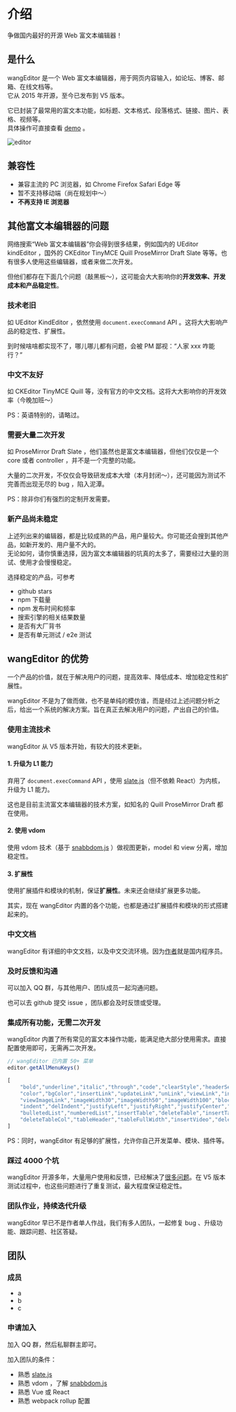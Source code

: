 # 介绍

争做国内最好的开源 Web 富文本编辑器！

## 是什么

wangEditor 是一个 Web 富文本编辑器，用于网页内容输入，如论坛、博客、邮箱、在线文档等。<br>
它从 2015 年开源，至今已发布到 V5 版本。

它已封装了最常用的富文本功能，如标题、文本格式、段落格式、链接、图片、表格、视频等。<br>
具体操作可直接查看 [demo](/demo.html) 。

![editor](/image/editor.png)

## 兼容性

- 兼容主流的 PC 浏览器，如 Chrome Firefox Safari Edge 等
- 暂不支持移动端（尚在规划中～）
- **不再支持 IE 浏览器**

## 其他富文本编辑器的问题

网络搜索“Web 富文本编辑器”你会得到很多结果，例如国内的 UEditor kindEditor ，国外的 CKEditor TinyMCE Quill ProseMirror Draft Slate 等等。也有很多人使用这些编辑器，或者来做二次开发。

但他们都存在下面几个问题（敲黑板～），这可能会大大影响你的**开发效率、开发成本和产品稳定性**。

### 技术老旧

如 UEditor KindEditor ，依然使用 `document.execCommand` API 。这将大大影响产品的稳定性、扩展性。

到时候啥啥都实现不了，哪儿哪儿都有问题，会被 PM 鄙视：“人家 xxx 咋能行？”

### 中文不友好

如 CKEditor TinyMCE Quill 等，没有官方的中文文档。这将大大影响你的开发效率（今晚加班～）

PS：英语特别的，请略过。

### 需要大量二次开发

如 ProseMirror Draft Slate ，他们虽然也是富文本编辑器，但他们仅仅是一个 core 或者 controller ，并不是一个完整的功能。

大量的二次开发，不仅仅会导致研发成本大增（本月封闭～），还可能因为测试不完善而出现无尽的 bug ，陷入泥潭。

PS：除非你们有强烈的定制开发需要。

### 新产品尚未稳定

上述列出来的编辑器，都是比较成熟的产品，用户量较大。你可能还会搜到其他产品，如新开发的、用户量不大的。<br>
无论如何，请你慎重选择，因为富文本编辑器的坑真的太多了，需要经过大量的测试、使用才会慢慢稳定。

选择稳定的产品，可参考
- github stars
- npm 下载量
- npm 发布时间和频率
- 搜索引擎的相关结果数量
- 是否有大厂背书
- 是否有单元测试 / e2e 测试

## wangEditor 的优势

一个产品的价值，就在于解决用户的问题，提高效率、降低成本、增加稳定性和扩展性。

wangEditor 不是为了做而做，也不是单纯的模仿谁，而是经过上述问题分析之后，给出一个系统的解决方案。旨在真正去解决用户的问题，产出自己的价值。

### 使用主流技术

wangEditor 从 V5 版本开始，有较大的技术更新。

#### 1. 升级为 L1 能力

弃用了 `document.execCommand` API ，使用 [slate.js](https://www.slatejs.org/)（但不依赖 React）为内核，升级为 L1 能力。

这也是目前主流富文本编辑器的技术方案，如知名的 Quill ProseMirror Draft 都在使用。

#### 2. 使用 vdom

使用 vdom 技术（基于 [snabbdom.js](https://github.com/snabbdom/snabbdom) ）做视图更新，model 和 view 分离，增加稳定性。

#### 3. 扩展性

使用扩展插件和模块的机制，保证**扩展性**。未来还会继续扩展更多功能。 

其实，现在 wangEditor 内置的各个功能，也都是通过扩展插件和模块的形式搭建起来的。

### 中文文档

wangEditor 有详细的中文文档，以及中文交流环境。因为[作者](https://github.com/wangfupeng1988)就是国内程序员。

### 及时反馈和沟通

可以加入 QQ 群，与其他用户、团队成员一起沟通问题。

也可以去 github 提交 issue ，团队都会及时反馈或受理。

### 集成所有功能，无需二次开发

wangEditor 内置了所有常见的富文本操作功能，能满足绝大部分使用需求。直接配置使用即可，无需再二次开发。

```js
// wangEditor 已内置 50+ 菜单
editor.getAllMenuKeys()

[
    "bold","underline","italic","through","code","clearStyle","headerSelect","header1","header2","header3",
    "color","bgColor","insertLink","updateLink","unLink","viewLink","insertImage","deleteImage","editImage",
    "viewImageLink","imageWidth30","imageWidth50","imageWidth100","blockquote","emotion","fontSize","fontFamily",
    "indent","delIndent","justifyLeft","justifyRight","justifyCenter","lineHeight","redo","undo","divider","codeBlock",
    "bulletedList","numberedList","insertTable","deleteTable","insertTableRow","deleteTableRow","insertTableCol",
    "deleteTableCol","tableHeader","tableFullWidth","insertVideo","deleteVideo","uploadImage","codeSelectLang"
]
```

PS：同时，wangEditor 有足够的扩展性，允许你自己开发菜单、模块、插件等。

### 踩过 4000 个坑

wangEditor 开源多年，大量用户使用和反馈，已经解决了[很多问题](https://github.com/wangeditor-team/wangEditor/issues)。在 V5 版本测试过程中，也这些问题进行了重复测试，最大程度保证稳定性。

### 团队作业，持续迭代升级

wangEditor 早已不是作者单人作战，我们有多人团队，一起修复 bug 、升级功能、跟踪问题、社区答疑。

## 团队

### 成员

- a
- b
- c

### 申请加入

加入 QQ 群，然后私聊群主即可。

加入团队的条件：
- 熟悉 [slate.js](https://www.slatejs.org/)
- 熟悉 vdom ，了解 [snabbdom.js](https://github.com/snabbdom/snabbdom)
- 熟悉 Vue 或 React
- 熟悉 webpack rollup 配置
